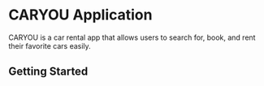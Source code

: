 # CARYOU Application

CARYOU is a car rental app that allows users to search for, book, and rent their favorite cars easily.

## Getting Started

